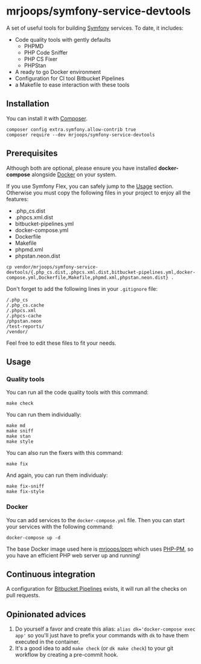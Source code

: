 # mrjoops/symfony-service-devtools

A set of useful tools for building [Symfony](https://symfony.com) services.
To date, it includes:

* Code quality tools with gently defaults
  * PHPMD
  * PHP Code Sniffer
  * PHP CS Fixer
  * PHPStan
* A ready to go Docker environment
* Configuration for CI tool Bitbucket Pipelines
* a Makefile to ease interaction with these tools

## Installation

You can install it with [Composer](https://getcomposer.org).

```
composer config extra.symfony.allow-contrib true
composer require --dev mrjoops/symfony-service-devtools
```

## Prerequisites

Although both are optional, please ensure you have installed **docker-compose** alongside [Docker](https://hub.docker.com/search?q=&type=edition&offering=community) on your system.

If you use Symfony Flex, you can safely jump to the [Usage](#usage) section.
Otherwise you must copy the following files in your project to enjoy all the features:

* .php_cs.dist
* .phpcs.xml.dist
* bitbucket-pipelines.yml
* docker-compose.yml
* Dockerfile
* Makefile
* phpmd.xml
* phpstan.neon.dist

```
cp vendor/mrjoops/symfony-service-devtools/{.php_cs.dist,.phpcs.xml.dist,bitbucket-pipelines.yml,docker-compose.yml,Dockerfile,Makefile,phpmd.xml,phpstan.neon.dist} .
```

Don't forget to add the following lines in your `.gitignore` file:

```
/.php_cs
/.php_cs.cache
/.phpcs.xml
/.phpcs-cache
/phpstan.neon
/test-reports/
/vendor/
```

Feel free to edit these files to fit your needs.

## <a name="usage"></a>Usage

### Quality tools

You can run all the code quality tools with this command:

```
make check
```

You can run them individually:

```
make md
make sniff
make stan
make style
```

You can also run the fixers with this command:

```
make fix
```

And again, you can run them individualy:

```
make fix-sniff
make fix-style
```

### Docker

You can add services to the `docker-compose.yml` file.
Then you can start your services with the following command:

```
docker-compose up -d
```

The base Docker image used here is [mrjoops/ppm](https://cloud.docker.com/u/mrjoops/repository/docker/mrjoops/ppm) which uses [PHP-PM](https://github.com/php-pm/php-pm), so you have an efficient PHP web server up and running! 

## Continuous integration

A configuration for [Bitbucket Pipelines](https://bitbucket.org/product/features/pipelines) exists, it will run all the checks on pull requests.

## Opinionated advices

1. Do yourself a favor and create this alias:
   `alias dk='docker-compose exec app'`
   so you'll just have to prefix your commands with `dk` to have them executed in the container.
2. It's a good idea to add `make check` (or `dk make check`) to your git workflow by creating a pre-commit hook.
